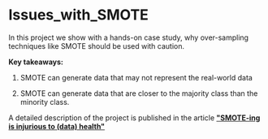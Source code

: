 # Issues_with_SMOTE
In this project we show with a hands-on case study, why over-sampling techniques like SMOTE should be used with caution.

**Key takeaways:**

1. SMOTE can generate data that may not represent the real-world data

2. SMOTE can generate data that are closer to the majority class than the minority class.

A detailed description of the project is published in the article [**"SMOTE-ing is injurious to (data) health"**](https://medium.com/@rajdeep.jzs/smote-ing-is-injurious-to-data-health-8073158ca82d)


